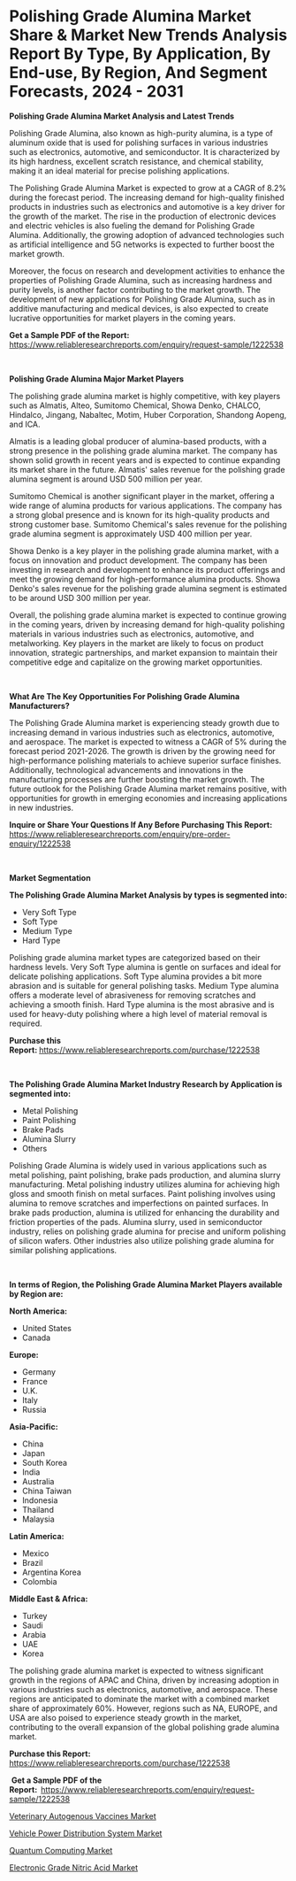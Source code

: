 <p><h1>Polishing Grade Alumina Market Share & Market New Trends Analysis Report By Type, By Application, By End-use, By Region, And Segment Forecasts, 2024 - 2031</h1></p><p><strong>Polishing Grade Alumina Market Analysis and Latest Trends</strong></p>
<p><p>Polishing Grade Alumina, also known as high-purity alumina, is a type of aluminum oxide that is used for polishing surfaces in various industries such as electronics, automotive, and semiconductor. It is characterized by its high hardness, excellent scratch resistance, and chemical stability, making it an ideal material for precise polishing applications.</p><p>The Polishing Grade Alumina Market is expected to grow at a CAGR of 8.2% during the forecast period. The increasing demand for high-quality finished products in industries such as electronics and automotive is a key driver for the growth of the market. The rise in the production of electronic devices and electric vehicles is also fueling the demand for Polishing Grade Alumina. Additionally, the growing adoption of advanced technologies such as artificial intelligence and 5G networks is expected to further boost the market growth.</p><p>Moreover, the focus on research and development activities to enhance the properties of Polishing Grade Alumina, such as increasing hardness and purity levels, is another factor contributing to the market growth. The development of new applications for Polishing Grade Alumina, such as in additive manufacturing and medical devices, is also expected to create lucrative opportunities for market players in the coming years.</p></p>
<p><strong>Get a Sample PDF of the Report:&nbsp;</strong> <a href="https://www.reliableresearchreports.com/enquiry/request-sample/1222538">https://www.reliableresearchreports.com/enquiry/request-sample/1222538</a></p>
<p>&nbsp;</p>
<p><strong>Polishing Grade Alumina Major Market Players</strong></p>
<p><p>The polishing grade alumina market is highly competitive, with key players such as Almatis, Alteo, Sumitomo Chemical, Showa Denko, CHALCO, Hindalco, Jingang, Nabaltec, Motim, Huber Corporation, Shandong Aopeng, and ICA. </p><p>Almatis is a leading global producer of alumina-based products, with a strong presence in the polishing grade alumina market. The company has shown solid growth in recent years and is expected to continue expanding its market share in the future. Almatis' sales revenue for the polishing grade alumina segment is around USD 500 million per year.</p><p>Sumitomo Chemical is another significant player in the market, offering a wide range of alumina products for various applications. The company has a strong global presence and is known for its high-quality products and strong customer base. Sumitomo Chemical's sales revenue for the polishing grade alumina segment is approximately USD 400 million per year.</p><p>Showa Denko is a key player in the polishing grade alumina market, with a focus on innovation and product development. The company has been investing in research and development to enhance its product offerings and meet the growing demand for high-performance alumina products. Showa Denko's sales revenue for the polishing grade alumina segment is estimated to be around USD 300 million per year.</p><p>Overall, the polishing grade alumina market is expected to continue growing in the coming years, driven by increasing demand for high-quality polishing materials in various industries such as electronics, automotive, and metalworking. Key players in the market are likely to focus on product innovation, strategic partnerships, and market expansion to maintain their competitive edge and capitalize on the growing market opportunities.</p></p>
<p>&nbsp;</p>
<p><strong>What Are The Key Opportunities For Polishing Grade Alumina Manufacturers?</strong></p>
<p><p>The Polishing Grade Alumina market is experiencing steady growth due to increasing demand in various industries such as electronics, automotive, and aerospace. The market is expected to witness a CAGR of 5% during the forecast period 2021-2026. The growth is driven by the growing need for high-performance polishing materials to achieve superior surface finishes. Additionally, technological advancements and innovations in the manufacturing processes are further boosting the market growth. The future outlook for the Polishing Grade Alumina market remains positive, with opportunities for growth in emerging economies and increasing applications in new industries.</p></p>
<p><strong>Inquire or Share Your Questions If Any Before Purchasing This Report:</strong> <a href="https://www.reliableresearchreports.com/enquiry/pre-order-enquiry/1222538">https://www.reliableresearchreports.com/enquiry/pre-order-enquiry/1222538</a></p>
<p>&nbsp;</p>
<p><strong>Market Segmentation</strong></p>
<p><strong>The Polishing Grade Alumina Market Analysis by types is segmented into:</strong></p>
<p><ul><li>Very Soft Type</li><li>Soft Type</li><li>Medium Type</li><li>Hard Type</li></ul></p>
<p><p>Polishing grade alumina market types are categorized based on their hardness levels. Very Soft Type alumina is gentle on surfaces and ideal for delicate polishing applications. Soft Type alumina provides a bit more abrasion and is suitable for general polishing tasks. Medium Type alumina offers a moderate level of abrasiveness for removing scratches and achieving a smooth finish. Hard Type alumina is the most abrasive and is used for heavy-duty polishing where a high level of material removal is required.</p></p>
<p><strong>Purchase this Report:&nbsp;</strong><a href="https://www.reliableresearchreports.com/purchase/1222538">https://www.reliableresearchreports.com/purchase/1222538</a></p>
<p>&nbsp;</p>
<p><strong>The Polishing Grade Alumina Market Industry Research by Application is segmented into:</strong></p>
<p><ul><li>Metal Polishing</li><li>Paint Polishing</li><li>Brake Pads</li><li>Alumina Slurry</li><li>Others</li></ul></p>
<p><p>Polishing Grade Alumina is widely used in various applications such as metal polishing, paint polishing, brake pads production, and alumina slurry manufacturing. Metal polishing industry utilizes alumina for achieving high gloss and smooth finish on metal surfaces. Paint polishing involves using alumina to remove scratches and imperfections on painted surfaces. In brake pads production, alumina is utilized for enhancing the durability and friction properties of the pads. Alumina slurry, used in semiconductor industry, relies on polishing grade alumina for precise and uniform polishing of silicon wafers. Other industries also utilize polishing grade alumina for similar polishing applications.</p></p>
<p>&nbsp;</p>
<p><strong>In terms of Region, the Polishing Grade Alumina Market Players available by Region are:</strong></p>
<p>
    <p> <strong> North America: </strong>
        <ul>
            <li>United States</li>
            <li>Canada</li>
        </ul>
        </p> 
    <p> <strong> Europe: </strong>
        <ul>
            <li>Germany</li>
            <li>France</li>
            <li>U.K.</li>
            <li>Italy</li>
            <li>Russia</li>
        </ul>
        </p> 
    <p> <strong> Asia-Pacific: </strong>
        <ul>
            <li>China</li>
            <li>Japan</li>
            <li>South Korea</li>
            <li>India</li>
            <li>Australia</li>
            <li>China Taiwan</li>
            <li>Indonesia</li>
            <li>Thailand</li>
            <li>Malaysia</li>
        </ul>
        </p> 
    <p> <strong> Latin America: </strong>
        <ul>
            <li>Mexico</li>
            <li>Brazil</li>
            <li>Argentina Korea</li>
            <li>Colombia</li>
        </ul>
        </p> 
    <p> <strong> Middle East & Africa: </strong>
        <ul>
            <li>Turkey</li>
            <li>Saudi</li>
            <li>Arabia</li>
            <li>UAE</li>
            <li>Korea</li>
        </ul>
    </p>
    </p>
<p><p>The polishing grade alumina market is expected to witness significant growth in the regions of APAC and China, driven by increasing adoption in various industries such as electronics, automotive, and aerospace. These regions are anticipated to dominate the market with a combined market share of approximately 60%. However, regions such as NA, EUROPE, and USA are also poised to experience steady growth in the market, contributing to the overall expansion of the global polishing grade alumina market.</p></p>
<p><strong>Purchase this Report: </strong><a href="https://www.reliableresearchreports.com/purchase/1222538">https://www.reliableresearchreports.com/purchase/1222538</a></p>
<p>&nbsp;<strong>Get a Sample PDF of the Report:&nbsp;&nbsp;</strong><a href="https://www.reliableresearchreports.com/enquiry/request-sample/1222538">https://www.reliableresearchreports.com/enquiry/request-sample/1222538</a></p>
<p><strong></strong></p>
<p><p><a href="https://glittery-fuchsia-86a.notion.site/Veterinary-Autogenous-Vaccines-Market-Research-Report-Provides-Critical-Insights-that-can-help-Shape-d65439a1eabf47d88d28f97a343cb517">Veterinary Autogenous Vaccines Market</a></p><p><a href="https://acidic-farm-354.notion.site/Vehicle-Power-Distribution-System-Market-Share-Market-New-Trends-Analysis-Report-By-Type-By-Appli-5483132aa7994be8930b2094e122f5dd">Vehicle Power Distribution System Market</a></p><p><a href="https://view.publitas.com/reportprime-1/global-quantum-computing-market-by-types-applications-and-major-players-with-regional-growth-rate-analysis-and-development-situation-from-2024-to-2031/">Quantum Computing Market</a></p><p><a href="https://github.com/danielneavesallisons03mba/Market-Research-Report-List-1/blob/main/electronic-grade-nitric-acid-market.md">Electronic Grade Nitric Acid Market</a></p></p>